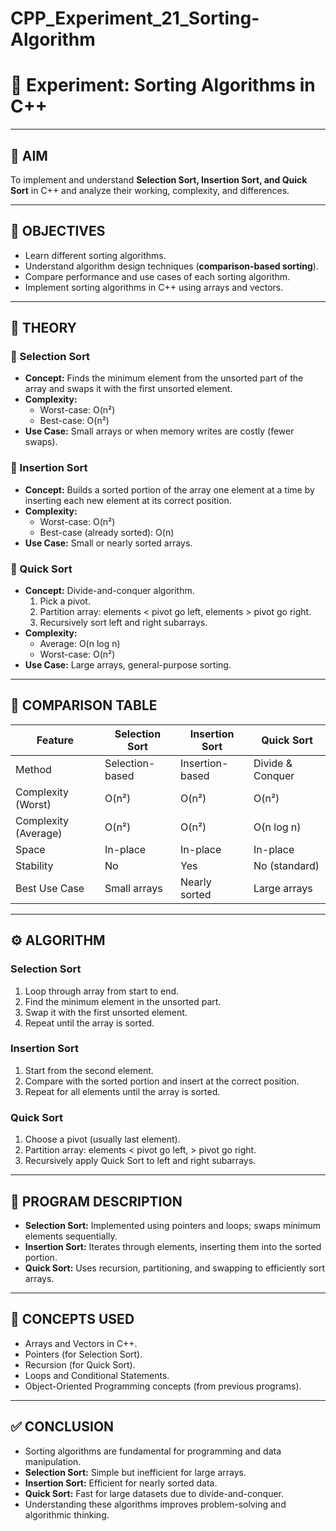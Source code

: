 # CPP_Experiment_21_Sorting-Algorithm

# 📘 Experiment: Sorting Algorithms in C++

---

## 🎯 AIM
To implement and understand **Selection Sort, Insertion Sort, and Quick Sort** in C++ and analyze their working, complexity, and differences.

---

## 📌 OBJECTIVES
- Learn different sorting algorithms.  
- Understand algorithm design techniques (**comparison-based sorting**).  
- Compare performance and use cases of each sorting algorithm.  
- Implement sorting algorithms in C++ using arrays and vectors.  

---

## 📖 THEORY

### 🔹 Selection Sort
- **Concept:** Finds the minimum element from the unsorted part of the array and swaps it with the first unsorted element.  
- **Complexity:**  
  - Worst-case: O(n²)  
  - Best-case: O(n²)  
- **Use Case:** Small arrays or when memory writes are costly (fewer swaps).  

### 🔹 Insertion Sort
- **Concept:** Builds a sorted portion of the array one element at a time by inserting each new element at its correct position.  
- **Complexity:**  
  - Worst-case: O(n²)  
  - Best-case (already sorted): O(n)  
- **Use Case:** Small or nearly sorted arrays.  

### 🔹 Quick Sort
- **Concept:** Divide-and-conquer algorithm.  
  1. Pick a pivot.  
  2. Partition array: elements < pivot go left, elements > pivot go right.  
  3. Recursively sort left and right subarrays.  
- **Complexity:**  
  - Average: O(n log n)  
  - Worst-case: O(n²)  
- **Use Case:** Large arrays, general-purpose sorting.  

---

## 🧩 COMPARISON TABLE

| Feature                  | Selection Sort       | Insertion Sort       | Quick Sort          |
|---------------------------|-------------------|-------------------|-------------------|
| Method                    | Selection-based    | Insertion-based    | Divide & Conquer  |
| Complexity (Worst)        | O(n²)             | O(n²)             | O(n²)             |
| Complexity (Average)      | O(n²)             | O(n²)             | O(n log n)        |
| Space                     | In-place          | In-place          | In-place          |
| Stability                 | No                | Yes               | No (standard)     |
| Best Use Case             | Small arrays      | Nearly sorted     | Large arrays      |

---

## ⚙️ ALGORITHM

### Selection Sort
1. Loop through array from start to end.  
2. Find the minimum element in the unsorted part.  
3. Swap it with the first unsorted element.  
4. Repeat until the array is sorted.  

### Insertion Sort
1. Start from the second element.  
2. Compare with the sorted portion and insert at the correct position.  
3. Repeat for all elements until the array is sorted.  

### Quick Sort
1. Choose a pivot (usually last element).  
2. Partition array: elements < pivot go left, > pivot go right.  
3. Recursively apply Quick Sort to left and right subarrays.  

---

## 📝 PROGRAM DESCRIPTION
- **Selection Sort:** Implemented using pointers and loops; swaps minimum elements sequentially.  
- **Insertion Sort:** Iterates through elements, inserting them into the sorted portion.  
- **Quick Sort:** Uses recursion, partitioning, and swapping to efficiently sort arrays.  

---

## 🧠 CONCEPTS USED
- Arrays and Vectors in C++.  
- Pointers (for Selection Sort).  
- Recursion (for Quick Sort).  
- Loops and Conditional Statements.  
- Object-Oriented Programming concepts (from previous programs).  

---

## ✅ CONCLUSION
- Sorting algorithms are fundamental for programming and data manipulation.  
- **Selection Sort:** Simple but inefficient for large arrays.  
- **Insertion Sort:** Efficient for nearly sorted data.  
- **Quick Sort:** Fast for large datasets due to divide-and-conquer.  
- Understanding these algorithms improves problem-solving and algorithmic thinking.
